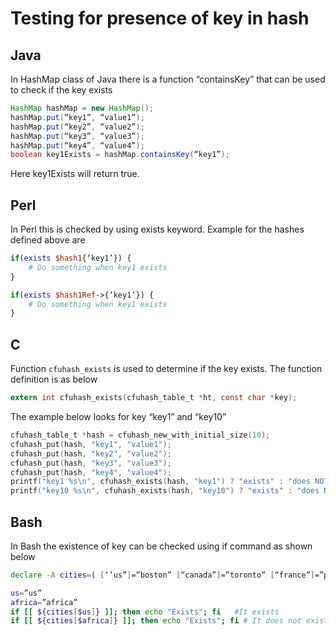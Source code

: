 # Testing for presence of key in hash

## Java

In HashMap class of Java there is a function “containsKey” that can be used to check if the key exists

```java
HashMap hashMap = new HashMap();
hashMap.put(“key1”, “value1”);
hashMap.put(“key2”, “value2”);
hashMap.put(“key3”, “value3”);
hashMap.put(“key4”, “value4”);
boolean key1Exists = hashMap.containsKey(“key1”);
```

Here key1Exists will return true.

## Perl
In Perl this is checked by using exists keyword. Example for the hashes defined above are

```perl
if(exists $hash1{‘key1’}) {
	# Do something when key1 exists
}

if(exists $hash1Ref->{‘key1’}) {
	# Do something when key1 exists
}
```

## C
Function ```cfuhash_exists``` is used to determine if the key exists.
The function definition is as below
```c
extern int cfuhash_exists(cfuhash_table_t *ht, const char *key);
```

The example below looks for key “key1” and “key10”

```c
cfuhash_table_t *hash = cfuhash_new_with_initial_size(10);
cfuhash_put(hash, "key1", "value1");
cfuhash_put(hash, "key2", "value2");
cfuhash_put(hash, "key3", "value3");
cfuhash_put(hash, "key4", "value4");
printf("key1 %s\n", cfuhash_exists(hash, "key1") ? "exists" : "does NOT exist!!!");
printf("key10 %s\n", cfuhash_exists(hash, "key10") ? "exists" : "does NOT exist!!!");
```

## Bash
In Bash the existence of key can be checked using if command as shown below

```bash
declare -A cities=( [‘’us”]=”boston” [“canada”]=”toronto” [“france”]=”paris” [“England”]=”london” )

us=”us”
africa=”africa”
if [[ ${cities[$us]} ]]; then echo "Exists"; fi   #It exists
if [[ ${cities[$africa]} ]]; then echo "Exists"; fi # It does not exist
```
